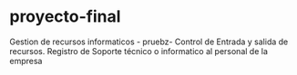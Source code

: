 # proyecto-final
Gestion de recursos informaticos - pruebz-
Control de Entrada y salida de recursos.
Registro de Soporte técnico o informatico al personal de la empresa
